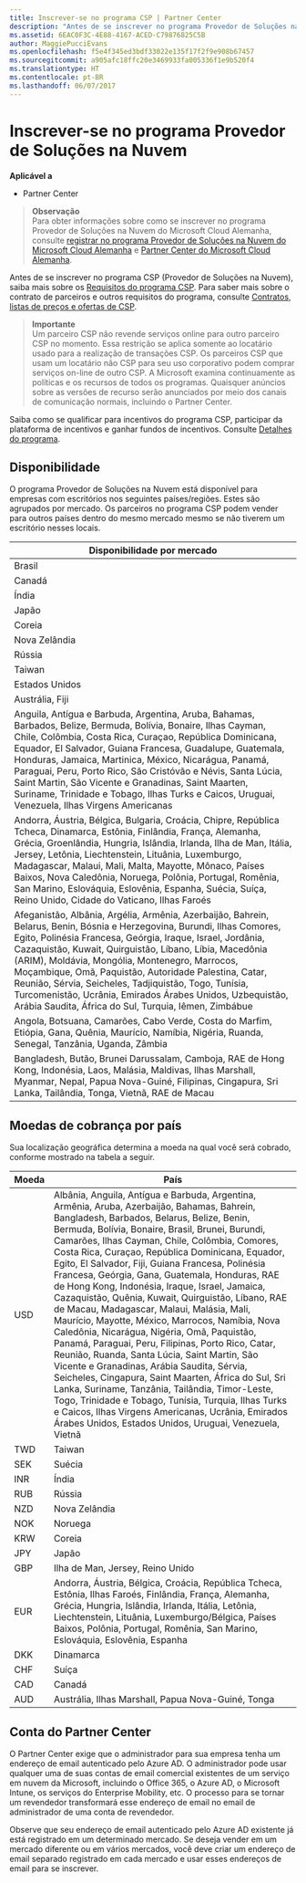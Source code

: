 ```yaml
---
title: Inscrever-se no programa CSP | Partner Center
description: "Antes de se inscrever no programa Provedor de Soluções na Nuvem, saiba mais sobre os Requisitos do programa CSP."
ms.assetid: 6EAC0F3C-4E88-4167-ACED-C79876825C5B
author: MaggiePucciEvans
ms.openlocfilehash: f5e4f345ed3bdf33022e135f17f2f9e908b67457
ms.sourcegitcommit: a905afc18ffc20e3469933fa005336f1e9b520f4
ms.translationtype: HT
ms.contentlocale: pt-BR
ms.lasthandoff: 06/07/2017
---
```

# <a name="enroll-in-the-cloud-solution-provider-program"></a>Inscrever-se no programa Provedor de Soluções na Nuvem

**Aplicável a**

-  Partner Center

>**Observação**<br>
Para obter informações sobre como se inscrever no programa Provedor de Soluções na Nuvem do Microsoft Cloud Alemanha, consulte [registrar no programa Provedor de Soluções na Nuvem do Microsoft Cloud Alemanha](enroll-in-csp-for-microsoft-cloud-germany.md) e [Partner Center do Microsoft Cloud Alemanha](partner-center-for-microsoft-cloud-germany.md).

Antes de se inscrever no programa CSP (Provedor de Soluções na Nuvem), saiba mais sobre os [Requisitos do programa CSP]( http://go.microsoft.com/fwlink/p/?LinkId=617116). Para saber mais sobre o contrato de parceiros e outros requisitos do programa, consulte [Contratos, listas de preços e ofertas de CSP](csp-documents-and-learning-resources.md). 

>**Importante**<br>
Um parceiro CSP não revende serviços online para outro parceiro CSP no momento. Essa restrição se aplica somente ao locatário usado para a realização de transações CSP. Os parceiros CSP que usam um locatário não CSP para seu uso corporativo podem comprar serviços on-line de outro CSP. A Microsoft examina continuamente as políticas e os recursos de todos os programas. Quaisquer anúncios sobre as versões de recurso serão anunciados por meio dos canais de comunicação normais, incluindo o Partner Center.  

Saiba como se qualificar para incentivos do programa CSP, participar da plataforma de incentivos e ganhar fundos de incentivos. Consulte [Detalhes do programa](https://go.microsoft.com/fwlink/?linkid=831533).

## <a href="" id="markets"></a>Disponibilidade


O programa Provedor de Soluções na Nuvem está disponível para empresas com escritórios nos seguintes países/regiões. Estes são agrupados por mercado. Os parceiros no programa CSP podem vender para outros países dentro do mesmo mercado mesmo se não tiverem um escritório nesses locais.

| Disponibilidade por mercado                                                                                                                                                                                                                                                                                                                                                                                                                 |
|----------------------------------------------------------------------------------------------------------------------------------------------------------------------------------------------------------------------------------------------------------------------------------------------------------------------------------------------------------------------------------------------------------------------------------------|
| Brasil                                                                                                                                                                                                                                                                                                                                                                                                                                 |
| Canadá                                                                                                                                                                                                                                                                                                                                                                                                                                 |
| Índia                                                                                                                                                                                                                                                                                                                                                                                                                                  |
| Japão                                                                                                                                                                                                                                                                                                                                                                                                                                  |
| Coreia                                                                                                                                                                                                                                                                                                                                                                                                                                  |
| Nova Zelândia                                                                                                                                                                                                                                                                                                                                                                                                                            |
| Rússia                                                                                                                                                                                                                                                                                                                                                                                                                                 |
| Taiwan                                                                                                                                                                                                                                                                                                                                                                                                                                 |
| Estados Unidos                                                                                                                                                                                                                                                                                                                                                                                                                          |
| Austrália, Fiji                                                                                                                                                                                                                                                                                                                                                                                                                        |
| Anguila, Antígua e Barbuda, Argentina, Aruba, Bahamas, Barbados, Belize, Bermuda, Bolívia, Bonaire, Ilhas Cayman, Chile, Colômbia, Costa Rica, Curaçao, República Dominicana, Equador, El Salvador, Guiana Francesa, Guadalupe, Guatemala, Honduras, Jamaica, Martinica, México, Nicarágua, Panamá, Paraguai, Peru, Porto Rico, São Cristóvão e Névis, Santa Lúcia, Saint Martin, São Vicente e Granadinas, Saint Maarten, Suriname, Trinidade e Tobago, Ilhas Turks e Caicos, Uruguai, Venezuela, Ilhas Virgens Americanas                                                                                                           |
| Andorra, Áustria, Bélgica, Bulgaria, Croácia, Chipre, República Tcheca, Dinamarca, Estônia, Finlândia, França, Alemanha, Grécia, Groenlândia, Hungria, Islândia, Irlanda, Ilha de Man, Itália, Jersey, Letônia, Liechtenstein, Lituânia, Luxemburgo, Madagascar, Malaui, Mali, Malta, Mayotte, Mônaco, Países Baixos, Nova Caledônia, Noruega, Polônia, Portugal, Romênia, San Marino, Eslováquia, Eslovênia, Espanha, Suécia, Suíça, Reino Unido, Cidade do Vaticano, Ilhas Faroés                                                                                          |
| Afeganistão, Albânia, Argélia, Armênia, Azerbaijão, Bahrein, Belarus, Benin, Bósnia e Herzegovina, Burundi, Ilhas Comores, Egito, Polinésia Francesa, Geórgia, Iraque, Israel, Jordânia, Cazaquistão, Kuwait, Quirguistão, Líbano, Líbia, Macedônia (ARIM), Moldávia, Mongólia, Montenegro, Marrocos, Moçambique, Omã, Paquistão, Autoridade Palestina, Catar, Reunião, Sérvia, Seicheles, Tadjiquistão, Togo, Tunísia, Turcomenistão, Ucrânia, Emirados Árabes Unidos, Uzbequistão, Arábia Saudita, África do Sul, Turquia, Iêmen, Zimbábue |
| Angola, Botsuana, Camarões, Cabo Verde, Costa do Marfim, Etiópia, Gana, Quênia, Maurício, Namíbia, Nigéria, Ruanda, Senegal, Tanzânia, Uganda, Zâmbia                                                                                                                                                                                                                                                                                  |
| Bangladesh, Butão, Brunei Darussalam, Camboja, RAE de Hong Kong, Indonésia, Laos, Malásia, Maldivas, Ilhas Marshall, Myanmar, Nepal, Papua Nova-Guiné, Filipinas, Cingapura, Sri Lanka, Tailândia, Tonga, Vietnã, RAE de Macau                                                                                                                                                                                                                                                                                           |
## <a name="billing-currencies-by-country"></a>Moedas de cobrança por país

Sua localização geográfica determina a moeda na qual você será cobrado, conforme mostrado na tabela a seguir. 

| Moeda | País |
| ---- | ---- |
| USD | Albânia, Anguila, Antígua e Barbuda, Argentina, Armênia, Aruba, Azerbaijão, Bahamas, Bahrein, Bangladesh, Barbados, Belarus, Belize, Benin, Bermuda, Bolívia, Bonaire, Brasil, Brunei, Burundi, Camarões, Ilhas Cayman, Chile, Colômbia, Comores, Costa Rica, Curaçao, República Dominicana, Equador, Egito, El Salvador, Fiji, Guiana Francesa, Polinésia Francesa, Geórgia, Gana, Guatemala, Honduras, RAE de Hong Kong, Indonésia, Iraque, Israel, Jamaica, Cazaquistão, Quênia, Kuwait, Quirguistão, Líbano, RAE de Macau, Madagascar, Malaui, Malásia, Mali, Maurício, Mayotte, México, Marrocos, Namíbia, Nova Caledônia, Nicarágua, Nigéria, Omã, Paquistão, Panamá, Paraguai, Peru, Filipinas, Porto Rico, Catar, Reunião, Ruanda, Santa Lúcia, Saint Martin, São Vicente e Granadinas, Arábia Saudita, Sérvia, Seicheles, Cingapura, Saint Maarten, África do Sul, Sri Lanka, Suriname, Tanzânia, Tailândia, Timor-Leste, Togo, Trinidade e Tobago, Tunísia, Turquia, Ilhas Turks e Caicos, Ilhas Virgens Americanas, Ucrânia, Emirados Árabes Unidos, Estados Unidos, Uruguai, Venezuela, Vietnã  | 
| TWD | Taiwan |
| SEK | Suécia |
| INR | Índia |
| RUB | Rússia |
| NZD | Nova Zelândia |
| NOK | Noruega |
| KRW | Coreia |
| JPY | Japão |
| GBP | Ilha de Man, Jersey, Reino Unido |
| EUR | Andorra, Áustria, Bélgica, Croácia, República Tcheca, Estônia, Ilhas Faroés, Finlândia, França, Alemanha, Grécia, Hungria, Islândia, Irlanda, Itália, Letônia, Liechtenstein, Lituânia, Luxemburgo/Bélgica, Países Baixos, Polônia, Portugal, Romênia, San Marino, Eslováquia, Eslovênia, Espanha |
| DKK | Dinamarca |
| CHF | Suíça |
| CAD | Canadá |
| AUD | Austrália, Ilhas Marshall, Papua Nova-Guiné, Tonga |

 

## <a name="partner-center-account"></a>Conta do Partner Center


O Partner Center exige que o administrador para sua empresa tenha um endereço de email autenticado pelo Azure AD. O administrador pode usar qualquer uma de suas contas de email comercial existentes de um serviço em nuvem da Microsoft, incluindo o Office 365, o Azure AD, o Microsoft Intune, os serviços do Enterprise Mobility, etc. O processo para se tornar um revendedor transformará esse endereço de email no email de administrador de uma conta de revendedor.

Observe que seu endereço de email autenticado pelo Azure AD existente já está registrado em um determinado mercado. Se deseja vender em um mercado diferente ou em vários mercados, você deve criar um endereço de email separado registrado em cada mercado e usar esses endereços de email para se inscrever.

 

 



